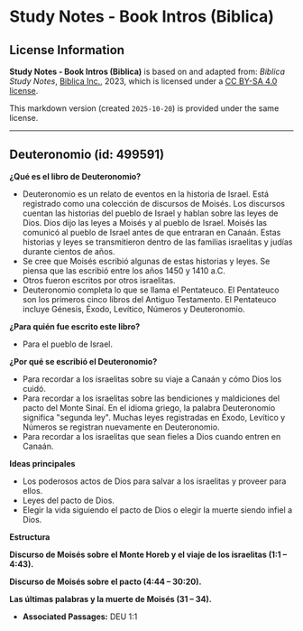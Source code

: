 # Study Notes - Book Intros (Biblica)

## License Information

**Study Notes - Book Intros (Biblica)** is based on and adapted from: _Biblica Study Notes_, [Biblica Inc.](https://www.biblica.com/), 2023, which is licensed under a [CC BY-SA 4.0 license](https://creativecommons.org/licenses/by-sa/4.0/legalcode.en).

This markdown version (created `2025-10-20`) is provided under the same license.



--------------------------------

## Deuteronomio (id: 499591)

**¿Qué es el libro de Deuteronomio?**

* Deuteronomio es un relato de eventos en la historia de Israel. Está registrado como una colección de discursos de Moisés. Los discursos cuentan las historias del pueblo de Israel y hablan sobre las leyes de Dios. Dios dijo las leyes a Moisés y al pueblo de Israel. Moisés las comunicó al pueblo de Israel antes de que entraran en Canaán. Estas historias y leyes se transmitieron dentro de las familias israelitas y judías durante cientos de años.
* Se cree que Moisés escribió algunas de estas historias y leyes. Se piensa que las escribió entre los años 1450 y 1410 a.C.
* Otros fueron escritos por otros israelitas.
* Deuteronomio completa lo que se llama el Pentateuco. El Pentateuco son los primeros cinco libros del Antiguo Testamento. El Pentateuco incluye Génesis, Éxodo, Levítico, Números y Deuteronomio.

**¿Para quién fue escrito este libro?**

* Para el pueblo de Israel.

**¿Por qué se escribió el Deuteronomio?**

* Para recordar a los israelitas sobre su viaje a Canaán y cómo Dios los cuidó.
* Para recordar a los israelitas sobre las bendiciones y maldiciones del pacto del Monte Sinaí. En el idioma griego, la palabra Deuteronomio significa "segunda ley". Muchas leyes registradas en Éxodo, Levítico y Números se registran nuevamente en Deuteronomio.
* Para recordar a los israelitas que sean fieles a Dios cuando entren en Canaán.

**Ideas principales**

* Los poderosos actos de Dios para salvar a los israelitas y proveer para ellos.
* Leyes del pacto de Dios.
* Elegir la vida siguiendo el pacto de Dios o elegir la muerte siendo infiel a Dios.

**Estructura**

**Discurso de Moisés sobre el Monte Horeb y el viaje de los israelitas (1:1 – 4:43\).**

**Discurso de Moisés sobre el pacto (4:44 – 30:20\).**

**Las últimas palabras y la muerte de Moisés (31 – 34\).**

* **Associated Passages:** DEU 1:1

